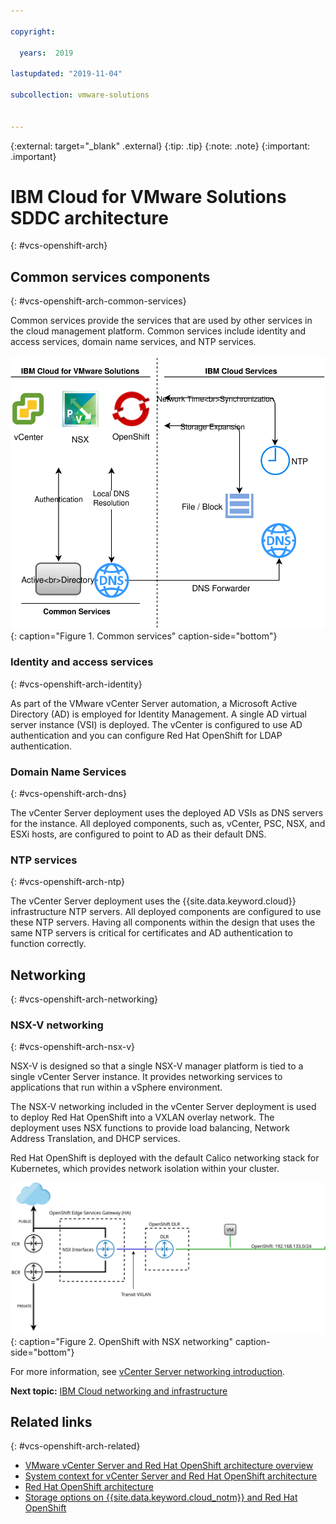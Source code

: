 ```yaml
---

copyright:

  years:  2019

lastupdated: "2019-11-04"

subcollection: vmware-solutions


---
```


{:external: target="_blank" .external}
{:tip: .tip}
{:note: .note}
{:important: .important}

# IBM Cloud for VMware Solutions SDDC architecture
{: #vcs-openshift-arch}

## Common services components
{: #vcs-openshift-arch-common-services}

Common services provide the services that are used by other services in the cloud management platform. Common services include identity and access services, domain name services, and NTP services.

![Common services](../../images/openshift-commonservices.svg){: caption="Figure 1. Common services" caption-side="bottom"}

### Identity and access services
{: #vcs-openshift-arch-identity}

As part of the VMware vCenter Server automation, a Microsoft Active Directory (AD) is employed for Identity Management. A single AD virtual server instance (VSI) is deployed. The vCenter is configured to use AD authentication and you can configure Red Hat OpenShift for LDAP authentication.

### Domain Name Services
{: #vcs-openshift-arch-dns}

The vCenter Server deployment uses the deployed AD VSIs as DNS servers for the instance. All deployed components, such as, vCenter, PSC, NSX, and ESXi hosts, are configured to point to AD as their default DNS.

### NTP services
{: #vcs-openshift-arch-ntp}

The vCenter Server deployment uses the {{site.data.keyword.cloud}} infrastructure NTP servers. All deployed components are configured to use these NTP servers. Having all components within the design that uses the same NTP servers is critical for certificates and AD authentication to function correctly.

## Networking
{: #vcs-openshift-arch-networking}

### NSX-V networking
{: #vcs-openshift-arch-nsx-v}

NSX-V is designed so that a single NSX-V manager platform is tied to a single vCenter Server instance. It provides networking services to applications that run within a vSphere environment.

The NSX-V networking included in the vCenter Server deployment is used to deploy Red Hat OpenShift into a VXLAN overlay network. The deployment uses NSX functions to provide load balancing, Network Address Translation, and DHCP services.

Red Hat OpenShift is deployed with the default Calico networking stack for Kubernetes, which provides network isolation within your cluster.

![OpenShift with NSX networking](../../images/openshift-nsxv-networking.svg){: caption="Figure 2. OpenShift with NSX networking" caption-side="bottom"}

For more information, see [vCenter Server networking introduction](/docs/services/vmwaresolutions?topic=vmware-solutions-vcsnsxt-intro).

**Next topic:** [IBM Cloud networking and infrastructure](/docs/services/vmwaresolutions?topic=vmware-solutions-vcs-openshift-sddc-infra)

## Related links
{: #vcs-openshift-arch-related}

* [VMware vCenter Server and Red Hat OpenShift architecture overview](/docs/services/vmwaresolutions?topic=vmware-solutions-vcs-openshift-intro)
* [System context for vCenter Server and Red Hat OpenShift architecture](/docs/services/vmwaresolutions?topic=vmware-solutions-vcs-openshift-syscontext)
* [Red Hat OpenShift architecture](/docs/services/vmwaresolutions?topic=vmware-solutions-vcs-openshift-redhat-arch)
* [Storage options on {{site.data.keyword.cloud_notm}} and Red Hat OpenShift](/docs/services/vmwaresolutions?topic=vmware-solutions-vcs-openshift-storage)
